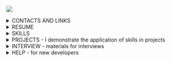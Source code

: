 ![](https://komarev.com/ghpvc/?username=yarmail)<br/>

<details>
<summary>CONTACTS AND LINKS</summary>
Telegram: @YarTsin <br>
Email: yarmail@yandex.ru <br>
Subscribe to Linkedin: https://www.linkedin.com/in/yar-tsin/ <br><br>
</details>

<details>
<summary>RESUME</summary>
I am an experienced Java developer with over 3 years of professional experience in creating 
and maintaining scalable applications. I have deep knowledge in servlet development and Java 
application programming, as well as experience working with popular frameworks such as 
Spring (including Spring Boot, Spring Cloud, and Spring Security). <br>

I specialize in microservices development and am skilled in designing and integrating RESTful APIs. <br>

I confidently utilize CI/CD tools such as Jenkins and GitLab CI/CD, and have experience 
with containerization (Docker) and orchestration systems (Kubernetes). I am also proficient 
with both relational and non-relational databases, including PostgreSQL, MySQL, and MongoDB <br>

I actively use messaging tools such as RabbitMQ and Kafka, and I adhere to Agile/Scrum 
methodologies, which enable me to work effectively in teams and adapt to changes.<br>

In addition to technical skills, I value the importance of communication and collaboration 
within a team and am always ready to share knowledge and experience with colleagues. 
My goal is to create reliable and high-performance solutions that deliver 
value to users and the business.
</details>

<details>
<summary>SKILLS</summary>
<b>ai chat:</b> ChatGPT, DeepSeek, Qwen, Perplexity<br>
<b>projects methods:</b> Agile, Scrum, Kanban <br>
<b>continuous integration (CI):</b> Jenkins, Travis CI (Codecov.io, JaCoCo)<br>
<b>continuous delivery (CD):</b> Docker, Docker Compose <br>
<b>brokers:</b> Kafka, RabbitMQ <br>
<b>microservices:</b> Spring Cloud Discovery: Eureka Server, Eureka Client <br>
Spring Cloud Routing > Gateway, Spring Boot Actuator <br>
<b>Spring base:</b> Spring Framework, Spring Core, Spring Boot <br>
<b>web:</b> Spring WEB (Rest), Spring MVC, Lombok <br>
<b>security level 2:</b> Spring Security <br>
<b>security level 1:</b> JAAS, GSS, Kerberos <br>
<b>db layer:</b> Spring Data JPA, JPQL, JPA Named Queries, <br> 
Hibernate, HQL, jdbcTemplate, JDBC, Liquibase <br>
<b>db:</b> PostgreSQL, H2, HQLDB <br>
<b>front layer:</b> Thymeleaf, JSTL, js, Bootstrap <br>
<b>test:</b> Mockito, JUnit 5, AssertJ,  JUnit 4, Hamcrest <br>
<b>log:</b> Slf4j, logback, reload4j(log4j), java.util.logging<br>
<b>build:</b> Maven, Gradle <br>
<b>utils:</b> pgAdmin, Postman, curl <br>
<b>other:</b> СheckStyle <br>
<b>web scraping, parsing html:</b> Jsoup <br>
<b>VCS:</b> Git, Github, GitLab, Bitbucket <br>
<b>OS:</b> Windows, Ubuntu, SintezM(RHEL) <br>
<b>Java:</b> 8-21 SE, EE (part), Java Core, OOP, SOLID, TDD, KISS, DRY, YAGNI <br>
</details>

<details>
<summary>PROJECTS - I demonstrate the application of skills in projects</summary>

<b> WORK WITH AGILE DEVELOPMENT METHODOLOGIES </b> <br>
<a href = "https://github.com/yarmail/agile_soft_dev">**agile_soft_dev**</a> 
 ~ work with Agile, Scrum, Kanban <br>
<b> USE OF CONTINUOUS INTEGRATION PROGRAMS </b> <br>
<a href = "https://github.com/yarmail/jenkins_start">**jenkins_start**</a> 
 ~ Используем Jenkins для автоматической сборки проекта. <br>
Добавлено описание работы с Travis CI <br>
<b> USAGE DOCKER AND DOCKER-COMPOSE </b> <br>
<a href = "https://github.com/yarmail/docker_example">**docker_example**</a> 
 ~ Подключаем Docker к Java проекту <br>
<a href = "https://github.com/yarmail/docker_compose">**docker_compose**</a> 
 ~ Используем Docker Compose для вывода страниц через nginx <br>
<b> USAGE MESSAGE BROKER </b> <br>
<a href = "https://github.com/yarmail/kafka_connect">**kafka_connect**</a> 
 ~ Используем Kafka для передачи сообщений в Spring Boot <br>
<b> SOME PROJECTS WITH MICROSERVICES </b> <br>
<a href = "https://github.com/yarmail/task_micro">**task_micro**</a> 
 ~ Из монолитного REST сервиса делаем микросервис <br>
(Java 17, Gradle 8, Spring Boot, Spring Web, Rest, Spring Data JPA, JPQL, JPA Named Queries, <br>
Spring Cloud Discovery: Eureka Server, Eureka Client. Spring Cloud Routing > Gateway) <br>
<a href = "https://github.com/yarmail/task_back">**task_back**</a>
 ~ монолитный Rest сервис, backend проекта TaskList <br>
(Java 17, Gradle 8, Spring Boot, Spring Web, Rest, Spring Data JPA, JPQL, JPA Named Queries) <br> 
<a href = "https://github.com/yarmail/microservices_start">**microservices_start**</a> 
 ~ простой наглядный проект с микросервисами <br>
с использованием некоторых технологий Spring Cloud <br>
(Java 17, Gradle 8, Spring Boot, Spring Boot Actuator <br> 
Spring Cloud Discovery: Eureka Server, Eureka Client. Spring Cloud Routing > Gateway) <br>

<b> SOME OTHER PROJECTS </b> <br>
<a href = "https://github.com/yarmail/library"> **Library** </a> 
~ Автоматизация работы библиотеки с помощью Spring <br>
(Spring Framework, Spring MVC, Validation, Thymeleaf, jdbcTemplate, PostgreSQL)<br>
<a href = "https://github.com/yarmail/dreamjob"> **DreamJob** </a> 
~ Приложение по поиску работы <br>
(Spring Boot, Thymeleaf, Bootstrap, Junit5, Assertj, Liquibase, PostgreSQL, H2) <br>
<a href = "https://github.com/yarmail/job4j_grabber"> **Grabber** </a> 
~ Parser and aggregator of vacancies from sites  <br>
(PostgreSQL, Quartz, Jsoup) <br><br>
<a href = "https://github.com/yarmail?tab=repositories"> **more projects...** </a>
</details>

<details>
<summary>INTERVIEW - materials for interviews</summary>
Здесь будем размещать материалы, которые могут пригодиться <br>
для подготовки к собеседованиям <br><br>
<a href = "https://github.com/yarmail/interview"><b>Вопросы для собеседований</b></a> 
~ собрано более 1500 вопросов <br>
<a href = "https://github.com/yarmail/alg_grok"><b>Грокаем алгоритмы</b></a> 
~ конспект книги, рекомендуется для начинающих <br>
<a href = "https://github.com/yarmail/alg_acmp"><b>1000 алгоритмических задач</b></a> 
~ с сайта acmp.ru - рекомендуется для начинающих <br>
<a href = "https://github.com/yarmail/tinkoff"><b>Tinkoff</b></a> 
~ тесты и задачи от Тинькофф <br>
<a href = "https://github.com/yarmail/yandex_tasks"><b>Yandex</b></a> 
~ задачи и тренировки от Яндекса <br><br>
</details>

<details>
<summary>HELP - for new developers</summary>
Некоторые материалы для начинающих Java разработчиков<br><br>
<a href = "https://github.com/yarmail/jenkins_start"><b>jenkins_start</b></a> 
~ Описание и начало работ с Jenkins<br>
<a href = "https://github.com/yarmail/kafka_connect"><b>kafka_start</b></a> 
~ Простой пример работы с Kafka<br>
<a href = "https://github.com/yarmail/docker_compose"><b>docker_compose</b></a> 
~ Подключение и пример работы с Docker Compose<br>
<a href = "https://github.com/yarmail/ubuntu"><b>ubuntu</b></a> 
~ Ubuntu для тех, кто только переходит с Windows<br>
<a href = "https://github.com/yarmail/microservices_start"><b>microservices_start</b></a> 
~ Простой наглядный пример создания микросервисов<br>
<a href = "https://github.com/yarmail/robot"><b>Шагающий робот</b></a> 
~ Известная задачка по многопоточности<br>
<a href = "https://github.com/yarmail/jsoup"><b>Jsoup для начинающих</b></a>
~ Простая программа для web scraping и parsing статичной веб страницы<br>
<a href = "https://github.com/yarmail/lombok"><b>Библиотека Lombok</b></a> 
~ Примеры применения аннотаций библиотеки Lombok<br>
<a href = "https://github.com/yarmail/postgresql_lessons"><b>postgresql_lessons</b></a> 
~ Отдельные темы по PostgreSQL с примерами для начинающих<br>
<a href = "https://github.com/yarmail/postgresql_pgadmin"><b>postgresql_pgadmin</b></a> 
~ Начальные приемы работы с pgAdmin<br>
<a href = "https://github.com/yarmail/long_file_path"><b>long_file_path</b></a> 
~ Простая утилита для поиска длинных путей<br>
<a href = "https://github.com/yarmail/enumclass"><b>enumclass</b></a> 
~ Изучаем класс Enum на примерах<br>
</details>
